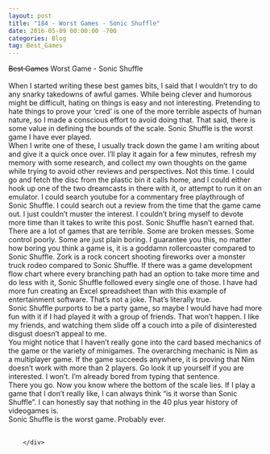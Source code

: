 ```yaml
---
layout: post
title: "184 - Worst Games - Sonic Shuffle"
date: 2016-05-09 00:00:00 -700
categories: Blog
tag: Best_Games
---
```


<div class="blog-content">
				<div>
<div id="567075611372271217" align="left" style="width: 100%; overflow-y: hidden;" class="wcustomhtml">
<strike>Best Games</strike> Worst Game - Sonic Shuffle
</div>
</div>

<div class="paragraph" style="text-align:left;">
<br>
<span><span>When I started writing these best games bits, I said that I wouldn’t try to do any snarky takedowns of awful games. While being clever and humorous might be difficult, hating on things is easy and not interesting. Pretending to hate things to prove your ‘cred’ is one of the more terrible aspects of human nature, so I made a conscious effort to avoid doing that. That said, there is some value in defining the bounds of the scale. Sonic Shuffle is the worst game I have ever played.</span></span><br>
<span><span>When I write one of these, I usually track down the game I am writing about and give it a quick once over. I’ll play it again for a few minutes, refresh my memory with some research, and collect my own thoughts on the game while trying to avoid other reviews and perspectives. Not this time. I could go and fetch the disc from the plastic bin it calls home, and I could either hook up one of the two dreamcasts in there with it, or attempt to run it on an emulator. I could search youtube for a commentary free playthrough of Sonic Shuffle. I could search out a review from the time that the game came out. I just couldn’t muster the interest. I couldn’t bring myself to devote more time than it takes to write this post. Sonic Shuffle hasn’t earned that.</span></span><br>
<span><span>There are a lot of games that are terrible. Some are broken messes. Some control poorly. Some are just plain boring. I guarantee you this, no matter how boring you think a game is, it is a goddamn rollercoaster compared to Sonic Shuffle. Zork is a rock concert shooting fireworks over a monster truck rodeo compared to Sonic Shuffle. If there was a game development flow chart where every branching path had an option to take more time and do less with it, Sonic Shuffle followed every single one of those. I have had more fun creating an Excel spreadsheet than with this example of entertainment software. That’s not a joke. That’s literally true.</span></span><br>
<span><span>Sonic Shuffle purports to be a party game, so maybe I would have had more fun with it if I had played it with a group of friends. That won’t happen. I like my friends, and watching them slide off a couch into a pile of disinterested disgust doesn’t appeal to me.</span></span><br>
<span><span>You might notice that I haven’t really gone into the card based mechanics of the game or the variety of minigames. The overarching mechanic is Nim as a multiplayer game. If the game succeeds anywhere, it is proving that Nim doesn’t work with more than 2 players. Go look it up yourself if you are interested. I won’t. I’m already bored from typing that sentence.</span></span><br>
<span><span>There you go. Now you know where the bottom of the scale lies. If I play a game that I don’t really like, I can always think “is it worse than Sonic Shuffle”. I can honestly say that nothing in the 40 plus year history of videogames is.</span></span><br>
<span><span>Sonic Shuffle is the worst game. Probably ever.</span></span><br>
<br>
</div>


		</div>
        